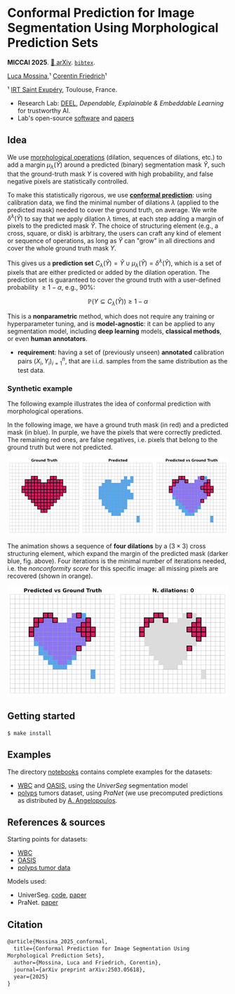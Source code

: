 # Conformal Prediction for Image Segmentation Using Morphological Prediction Sets

**MICCAI 2025**. [📄 arXiv](https://arxiv.org/abs/2503.05618). [`bibtex`](#citation).

[Luca Mossina](https://scholar.google.com/citations?hl=en&user=SCpz8XMAAAAJ),¹ [Corentin Friedrich](https://scholar.google.com/citations?user=w6oH0xUAAAAJ&hl=en)¹

¹ [IRT Saint Exupéry](https://www.irt-saintexupery.com/smart-technologies/), Toulouse, France. 



- Research Lab: [DEEL](https://www.deel.ai), *Dependable, Explainable & Embeddable Learning* for trustworthy AI.
- Lab's open-source [software](https://github.com/deel-ai) and [papers](https://github.com/deel-ai-papers)


## Idea
We use [morphological operations](https://en.wikipedia.org/wiki/Mathematical_morphology) (dilation, sequences of dilations, etc.) to add a margin $\mu_{\lambda}(\hat{Y})$ around a predicted (binary) segmentation mask $\hat{Y}$, such that the ground-truth mask $Y$ is covered with high probability, and false negative pixels are statistically controlled.

To make this statistically rigorous, we use [**conformal prediction**](https://arxiv.org/abs/2107.07511): using calibration data, we find the minimal number of dilations $\lambda$ (applied to the predicted mask) needed to cover the ground truth, on average.
We write $\delta^{\lambda}(\hat{Y})$ to say that we apply dilation $\lambda$ times, at each step adding a margin of pixels to the predicted mask $\hat{Y}$.
The choice of structuring element (e.g., a cross, square, or disk) is arbitrary, the users can craft any kind of element or sequence of operations,
as long as $\hat{Y}$ can "grow" in all directions and cover the whole ground truth mask $Y$.

This gives us a **prediction set** $C_{\lambda}(\hat{Y}) = \hat{Y} \cup \mu_{\lambda}(\hat{Y}) = \delta^{\lambda}(\hat{Y})$, which is a set of pixels that are either predicted or added by the dilation operation. The prediction set is guaranteed to cover the ground truth with a user-defined probability $\geq 1 - \alpha$, e.g., 90%:

$$\mathbb{P}(Y \subseteq C_{\lambda}(\hat{Y})) \geq 1 - \alpha$$


This is a **nonparametric** method, which does not require any training or hyperparameter tuning, and is **model-agnostic**: it can be applied to any segmentation model, including **deep learning** models, **classical methods**, or even **human annotators**.

- **requirement**: having a set of (previously unseen) **annotated** calibration pairs $(X_i, Y_i)_{i=1}^n$, that are i.i.d. samples from the same distribution as the test data.


### Synthetic example
The following example illustrates the idea of conformal prediction with  morphological operations.

In the following image, we have a ground truth mask (in red) and a predicted mask (in blue). 
In purple, we have the pixels that were correctly predicted. The remaining red ones, are false negatives, i.e. pixels that belong to the ground truth but were not predicted.

![Example](assets/grid_pred.png)


The animation shows a sequence of **four dilations** by a $(3 \times 3)$ cross structuring element, which expand the margin of the predicted mask (darker blue, fig. above).
Four iterations is the minimal number of iterations needed, i.e. the _nonconformity score_ for this specific image: all missing pixels are recovered (shown in orange).

![Dilation Animation](assets/dilation_anime.gif)


## Getting started

```
$ make install
```


## Examples
The directory [notebooks](/notebooks) contains complete examples for the datasets:
- [WBC](/notebooks/n201_consema_wbc.ipynb) and [OASIS](/notebooks/n202_consema_oasis.ipynb), using the _UniverSeg_ segmentation model
- [polyps](/notebooks/n203_consema_polyps.ipynb) tumors dataset, using _PraNet_ (we use precomputed predictions as distributed by [A. Angelopoulos](https://github.com/aangelopoulos/conformal-prediction/blob/67f506e4880e192ef9fc6a2de73e21b277f8c544/notebooks/tumor-segmentation.ipynb).


## References & sources
Starting points for datasets:
- [WBC](https://github.com/JJGO/UniverSeg/blob/833a0c34c65e38d675e21bd48ddec6797cc03259/example_data/wbc.py#L55)
- [OASIS](https://github.com/JJGO/UniverSeg/blob/833a0c34c65e38d675e21bd48ddec6797cc03259/example_data/oasis.py#L71) 
- [polyps tumor data](https://github.com/aangelopoulos/conformal-prediction/blob/67f506e4880e192ef9fc6a2de73e21b277f8c544/notebooks/tumor-segmentation.ipynb)

Models used:
- UniverSeg. [code](https://github.com/JJGO/UniverSeg), [paper](https://arxiv.org/abs/2304.06131)
- PraNet. [paper](https://link.springer.com/chapter/10.1007/978-3-030-59725-2_26)



## Citation

```
@article{Mossina_2025_conformal,
  title={Conformal Prediction for Image Segmentation Using Morphological Prediction Sets},
  author={Mossina, Luca and Friedrich, Corentin},
  journal={arXiv preprint arXiv:2503.05618},
  year={2025}
}
```
